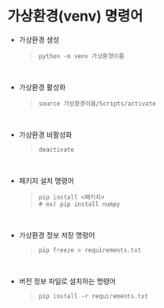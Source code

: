 # 가상환경(venv) 명령어 

- 가상환경 생성 

    > ```
    > python -m venv 가상환경이름
    >```
<br>

- 가상환경 활성화 

    > ```
    > source 가상환경이름/Scripts/activate
    >```

<br>

- 가상환경 비활성화 

    > ```
    > deactivate
    > ```

<br>

- 패키지 설치 명령어

    > ```
    > pip install <패키지>
    > # ex) pip install numpy
    >```

<br>

- 가상환경 정보 저장 명령어

    >```
    >pip freeze > requirements.txt 
    >```

<br>

- 버전 정보 파일로 설치하는 명령어

    > ```
    > pip install -r requirements.txt
    > ```


